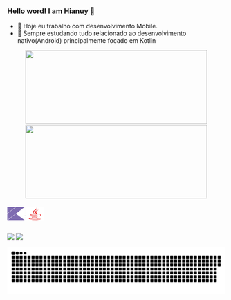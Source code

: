 ### Hello word! I am Hianuy 👋


- 🔭 Hoje eu trabalho com desenvolvimento Mobile.
- 🌱 Sempre estudando tudo relacionado ao desenvolvimento nativo(Android) principalmente focado em Kotlin

<div align="center">
  <a href="https://github.com/hianuy">
  <img height="170em" width="420em"  src="https://github-readme-stats.vercel.app/api?username=hianuy&show_icons=true&theme=vue&include_all_commits=true&count_private=true"/>
  <img height="170em" width="420em" src="https://github-readme-stats.vercel.app/api/top-langs/?username=hianuy&layout=compact&langs_count=7&theme=vue"/>
</div>
  
  <div style="display: inline_block"><br>
  <img align="center" alt="hianuy-Js" height="30" width="40" src="https://raw.githubusercontent.com/devicons/devicon/master/icons/kotlin/kotlin-plain.svg">
  <img align="center" alt="hianuy-Js" height="30" width="40" src="https://raw.githubusercontent.com/devicons/devicon/master/icons/java/java-plain.svg">
 
</div>
  
  ##
  
 <div> 
  <a href = "mailto:hianuy2@gmail.com"><img src="https://img.shields.io/badge/-Gmail-%23333?style=for-the-badge&logo=gmail&logoColor=white" target="_blank"></a>
  <a href="https://www.linkedin.com/in/hianuy/" target="_blank"><img src="https://img.shields.io/badge/-LinkedIn-%230077B5?style=for-the-badge&logo=linkedin&logoColor=white" target="_blank"></a> 
 
  ![Snake animation](https://github.com/Hianuy/hianuy/blob/output/github-contribution-grid-snake.svg)
 
</div>
